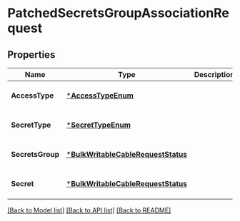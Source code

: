 # PatchedSecretsGroupAssociationRequest

## Properties
Name | Type | Description | Notes
------------ | ------------- | ------------- | -------------
**AccessType** | [***AccessTypeEnum**](AccessTypeEnum.md) |  | [optional] [default to null]
**SecretType** | [***SecretTypeEnum**](SecretTypeEnum.md) |  | [optional] [default to null]
**SecretsGroup** | [***BulkWritableCableRequestStatus**](BulkWritableCableRequest_status.md) |  | [optional] [default to null]
**Secret** | [***BulkWritableCableRequestStatus**](BulkWritableCableRequest_status.md) |  | [optional] [default to null]

[[Back to Model list]](../README.md#documentation-for-models) [[Back to API list]](../README.md#documentation-for-api-endpoints) [[Back to README]](../README.md)

